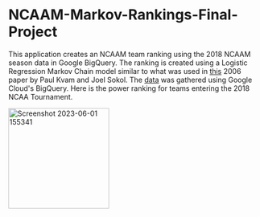# NCAAM-Markov-Rankings-Final-Project

This application creates an NCAAM team ranking using the 2018 NCAAM season data in Google BigQuery. The ranking is created using a Logistic Regression Markov Chain model similar to what was used in [this](https://www2.isye.gatech.edu/~jsokol/ncaa.pdf) 2006 paper by Paul Kvam and Joel Sokol. The [data](https://console.cloud.google.com/marketplace/product/ncaa-bb-public/ncaa-basketball?project=oval-tributary-382017) was gathered using Google Cloud's BigQuery. Here is the power ranking for teams entering the 2018 NCAA Tournament.


<img width="200" alt="Screenshot 2023-06-01 155341" src="https://github.com/ricdurh/NCAAM_Power_Rankings_2018_Markov_GCP_BigQuery/assets/122244132/c8439149-1b67-4370-ad2a-eeffad19751b">
